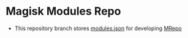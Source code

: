 # Magisk Modules Repo
- This repository branch stores [modules.json](json/modules.json) for developing [MRepo](https://github.com/ya0211/MRepo)